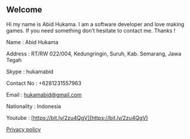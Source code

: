 ## Welcome

Hi my name is Abid Hukama. I am a software developer and love making games.
If you need something don’t hesitate to contact me. Thanks !


Name 				    : Abid Hukama

Address 			  : RT/RW 022/004, Kedungringin, Suruh, Kab. Semarang, Jawa Tegah

Skype				    : hukamabid

Contact No			: +6281231557963

Email				    : hukamabid@gmail.com

Nationality			: Indonesia

Youtube				  : [https://bit.ly/2zu4QgV](https://bit.ly/2zu4QgV)

[Privacy policy](https://sites.google.com/view/hukamaprivacypolicy/)

